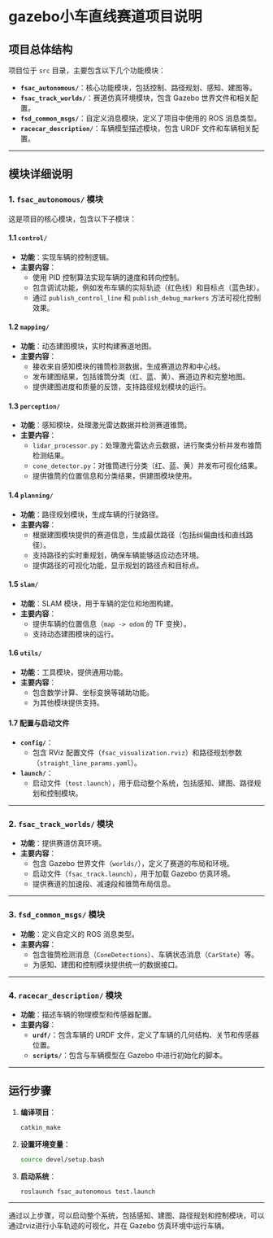 # gazebo小车直线赛道项目说明

## 项目总体结构

项目位于 `src` 目录，主要包含以下几个功能模块：

- **`fsac_autonomous/`**：核心功能模块，包括控制、路径规划、感知、建图等。
- **`fsac_track_worlds/`**：赛道仿真环境模块，包含 Gazebo 世界文件和相关配置。
- **`fsd_common_msgs/`**：自定义消息模块，定义了项目中使用的 ROS 消息类型。
- **`racecar_description/`**：车辆模型描述模块，包含 URDF 文件和车辆相关配置。

---

## 模块详细说明

### 1. **`fsac_autonomous/` 模块**

这是项目的核心模块，包含以下子模块：

#### 1.1 **`control/`**
- **功能**：实现车辆的控制逻辑。
- **主要内容**：
  - 使用 PID 控制算法实现车辆的速度和转向控制。
  - 包含调试功能，例如发布车辆的实际轨迹（红色线）和目标点（蓝色球）。
  - 通过 `publish_control_line` 和 `publish_debug_markers` 方法可视化控制效果。

#### 1.2 **`mapping/`**
- **功能**：动态建图模块，实时构建赛道地图。
- **主要内容**：
  - 接收来自感知模块的锥筒检测数据，生成赛道边界和中心线。
  - 发布建图结果，包括锥筒分类（红、蓝、黄）、赛道边界和完整地图。
  - 提供建图进度和质量的反馈，支持路径规划模块的运行。

#### 1.3 **`perception/`**
- **功能**：感知模块，处理激光雷达数据并检测赛道锥筒。
- **主要内容**：
  - `lidar_processor.py`：处理激光雷达点云数据，进行聚类分析并发布锥筒检测结果。
  - `cone_detector.py`：对锥筒进行分类（红、蓝、黄）并发布可视化结果。
  - 提供锥筒的位置信息和分类结果，供建图模块使用。

#### 1.4 **`planning/`**
- **功能**：路径规划模块，生成车辆的行驶路径。
- **主要内容**：
  - 根据建图模块提供的赛道信息，生成最优路径（包括纠偏曲线和直线路径）。
  - 支持路径的实时重规划，确保车辆能够适应动态环境。
  - 提供路径的可视化功能，显示规划的路径点和目标点。

#### 1.5 **`slam/`**
- **功能**：SLAM 模块，用于车辆的定位和地图构建。
- **主要内容**：
  - 提供车辆的位置信息（`map -> odom` 的 TF 变换）。
  - 支持动态建图模块的运行。

#### 1.6 **`utils/`**
- **功能**：工具模块，提供通用功能。
- **主要内容**：
  - 包含数学计算、坐标变换等辅助功能。
  - 为其他模块提供支持。

#### 1.7 **配置与启动文件**
- **`config/`**：
  - 包含 RViz 配置文件（`fsac_visualization.rviz`）和路径规划参数（`straight_line_params.yaml`）。
- **`launch/`**：
  - 启动文件（`test.launch`），用于启动整个系统，包括感知、建图、路径规划和控制模块。

---

### 2. **`fsac_track_worlds/` 模块**

- **功能**：提供赛道仿真环境。
- **主要内容**：
  - 包含 Gazebo 世界文件（`worlds/`），定义了赛道的布局和环境。
  - 启动文件（`fsac_track.launch`），用于加载 Gazebo 仿真环境。
  - 提供赛道的加速段、减速段和锥筒布局信息。

---

### 3. **`fsd_common_msgs/` 模块**

- **功能**：定义自定义的 ROS 消息类型。
- **主要内容**：
  - 包含锥筒检测消息（`ConeDetections`）、车辆状态消息（`CarState`）等。
  - 为感知、建图和控制模块提供统一的数据接口。

---

### 4. **`racecar_description/` 模块**

- **功能**：描述车辆的物理模型和传感器配置。
- **主要内容**：
  - **`urdf/`**：包含车辆的 URDF 文件，定义了车辆的几何结构、关节和传感器位置。
  - **`scripts/`**：包含与车辆模型在 Gazebo 中进行初始化的脚本。

---

## 运行步骤

1. **编译项目**：
   ```bash
   catkin_make
   ```

2. **设置环境变量**：
   ```bash
   source devel/setup.bash
   ```

3. **启动系统**：
   ```bash
   roslaunch fsac_autonomous test.launch
   ```

---

通过以上步骤，可以启动整个系统，包括感知、建图、路径规划和控制模块，可以通过rviz进行小车轨迹的可视化，并在 Gazebo 仿真环境中运行车辆。